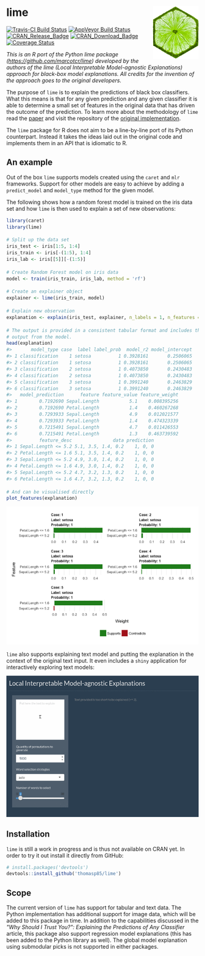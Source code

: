 
<!-- README.md is generated from README.Rmd. Please edit that file -->
lime <img src="man/figures/lime_logo.jpg" align="right" />
==========================================================

[![Travis-CI Build Status](https://travis-ci.org/thomasp85/lime.svg?branch=master)](https://travis-ci.org/thomasp85/lime) [![AppVeyor Build Status](https://ci.appveyor.com/api/projects/status/github/thomasp85/lime?branch=master&svg=true)](https://ci.appveyor.com/project/thomasp85/lime) [![CRAN\_Release\_Badge](http://www.r-pkg.org/badges/version-ago/lime)](https://CRAN.R-project.org/package=lime) [![CRAN\_Download\_Badge](http://cranlogs.r-pkg.org/badges/lime)](https://CRAN.R-project.org/package=lime) [![Coverage Status](https://img.shields.io/codecov/c/github/thomasp85/lime/master.svg)](https://codecov.io/github/thomasp85/lime?branch=master)

*This is an R port of the Python lime package (<https://github.com/marcotcr/lime>) developed by the authors of the lime (Local Interpretable Model-agnostic Explanations) approach for black-box model explanations. All credits for the invention of the approach goes to the original developers.*

The purpose of `lime` is to explain the predictions of black box classifiers. What this means is that for any given prediction and any given classifier it is able to determine a small set of features in the original data that has driven the outcome of the prediction. To learn more about the methodology of `lime` read the [paper](https://arxiv.org/abs/1602.04938) and visit the repository of the [original implementation](https://github.com/marcotcr/lime).

The `lime` package for R does not aim to be a line-by-line port of its Python counterpart. Instead it takes the ideas laid out in the original code and implements them in an API that is idiomatic to R.

An example
----------

Out of the box `lime` supports models created using the `caret` and `mlr` frameworks. Support for other models are easy to achieve by adding a `predict_model` and `model_type` method for the given model.

The following shows how a random forest model is trained on the iris data set and how `lime` is then used to explain a set of new observations:

``` r
library(caret)
library(lime)

# Split up the data set
iris_test <- iris[1:5, 1:4]
iris_train <- iris[-(1:5), 1:4]
iris_lab <- iris[[5]][-(1:5)]

# Create Random Forest model on iris data
model <- train(iris_train, iris_lab, method = 'rf')

# Create an explainer object
explainer <- lime(iris_train, model)

# Explain new observation
explanation <- explain(iris_test, explainer, n_labels = 1, n_features = 2)

# The output is provided in a consistent tabular format and includes the
# output from the model.
head(explanation)
#>       model_type case  label label_prob  model_r2 model_intercept
#> 1 classification    1 setosa          1 0.3928161       0.2506065
#> 2 classification    1 setosa          1 0.3928161       0.2506065
#> 3 classification    2 setosa          1 0.4073850       0.2430483
#> 4 classification    2 setosa          1 0.4073850       0.2430483
#> 5 classification    3 setosa          1 0.3991240       0.2463829
#> 6 classification    3 setosa          1 0.3991240       0.2463829
#>   model_prediction      feature feature_value feature_weight
#> 1        0.7192690 Sepal.Length           5.1    0.008395256
#> 2        0.7192690 Petal.Length           1.4    0.460267268
#> 3        0.7293933 Sepal.Length           4.9    0.012021577
#> 4        0.7293933 Petal.Length           1.4    0.474323339
#> 5        0.7215491 Sepal.Length           4.7    0.011426553
#> 6        0.7215491 Petal.Length           1.3    0.463739592
#>          feature_desc               data prediction
#> 1 Sepal.Length <= 5.2 5.1, 3.5, 1.4, 0.2    1, 0, 0
#> 2 Petal.Length <= 1.6 5.1, 3.5, 1.4, 0.2    1, 0, 0
#> 3 Sepal.Length <= 5.2 4.9, 3.0, 1.4, 0.2    1, 0, 0
#> 4 Petal.Length <= 1.6 4.9, 3.0, 1.4, 0.2    1, 0, 0
#> 5 Sepal.Length <= 5.2 4.7, 3.2, 1.3, 0.2    1, 0, 0
#> 6 Petal.Length <= 1.6 4.7, 3.2, 1.3, 0.2    1, 0, 0

# And can be visualised directly
plot_features(explanation)
```

![](man/figures/README-unnamed-chunk-2-1.png)

`lime` also supports explaining text model and putting the explanation in the context of the original text input. It even includes a `shiny` application for interactively exploring text models:

![interactive text explainer](man/figures/shine_text_explanations.gif)

Installation
------------

`lime` is still a work in progress and is thus not available on CRAN yet. In order to try it out install it directly from GitHub:

``` r
# install.packages('devtools')
devtools::install_github('thomasp85/lime')
```

Scope
-----

The current version of `lime` has support for tabular and text data. The Python implementation has additional support for image data, which will be added to this package in time. In addition to the capabilities discussed in the *"Why Should I Trust You?": Explaining the Predictions of Any Classifier* article, this package also support regression model explanations (this has been added to the Python library as well). The global model explanation using submodular picks is not supported in either packages.
